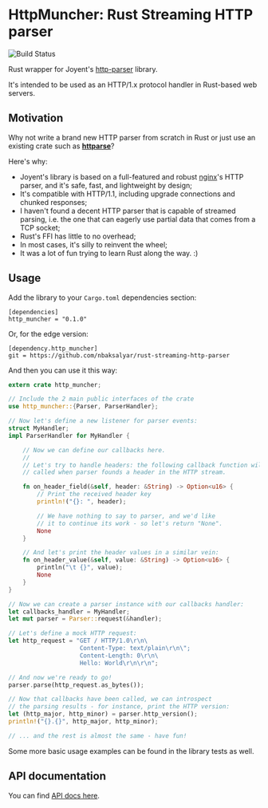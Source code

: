 # HttpMuncher: Rust Streaming HTTP parser

![Build Status](https://travis-ci.org/nbaksalyar/rust-streaming-http-parser.svg?branch=master)

Rust wrapper for Joyent's [http-parser](https://github.com/joyent/http-parser) library.

It's intended to be used as an HTTP/1.x protocol handler in Rust-based web servers.

## Motivation

Why not write a brand new HTTP parser from scratch in Rust or just use an existing crate such as **[httparse](https://github.com/seanmonstar/httparse)**?

Here's why:

* Joyent's library is based on a full-featured and robust [nginx](http://nginx.org)'s HTTP parser, and it's safe, fast, and lightweight by design;
* It's compatible with HTTP/1.1, including upgrade connections and chunked responses;
* I haven't found a decent HTTP parser that is capable of streamed parsing, i.e. the one that can eagerly use partial data that comes from a TCP socket;
* Rust's FFI has little to no overhead;
* In most cases, it's silly to reinvent the wheel;
* It was a lot of fun trying to learn Rust along the way. :)

## Usage

Add the library to your `Cargo.toml` dependencies section:

	[dependencies]
	http_muncher = "0.1.0"

Or, for the edge version:

	[dependency.http_muncher]
	git = https://github.com/nbaksalyar/rust-streaming-http-parser

And then you can use it this way:

```Rust
extern crate http_muncher;

// Include the 2 main public interfaces of the crate
use http_muncher::{Parser, ParserHandler};

// Now let's define a new listener for parser events:
struct MyHandler;
impl ParserHandler for MyHandler {

    // Now we can define our callbacks here.
    //
    // Let's try to handle headers: the following callback function will be
    // called when parser founds a header in the HTTP stream.

    fn on_header_field(&self, header: &String) -> Option<u16> {
        // Print the received header key
        println!("{}: ", header);

        // We have nothing to say to parser, and we'd like
        // it to continue its work - so let's return "None".
        None
    }

    // And let's print the header values in a similar vein:
    fn on_header_value(&self, value: &String) -> Option<u16> {
        println("\t {}", value);
        None
    }
}

// Now we can create a parser instance with our callbacks handler:
let callbacks_handler = MyHandler;
let mut parser = Parser::request(&handler);

// Let's define a mock HTTP request:
let http_request = "GET / HTTP/1.0\r\n\
                    Content-Type: text/plain\r\n\";
                    Content-Length: 0\r\n\
                    Hello: World\r\n\r\n";

// And now we're ready to go!
parser.parse(http_request.as_bytes());

// Now that callbacks have been called, we can introspect
// the parsing results - for instance, print the HTTP version:
let (http_major, http_minor) = parser.http_version();
println!("{}.{}", http_major, http_minor);

// ... and the rest is almost the same - have fun!
```

Some more basic usage examples can be found in the library tests as well.

## API documentation

You can find [API docs here](http://nbaksalyar.github.io/rust-streaming-http-parser/).

